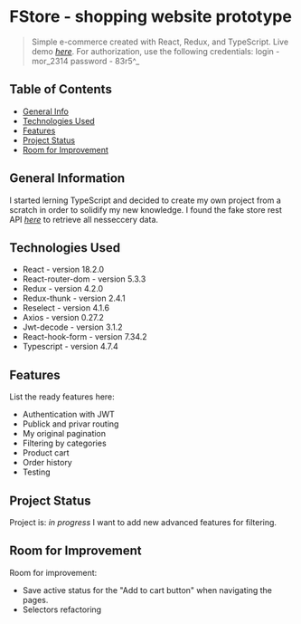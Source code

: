 # FStore - shopping website prototype
> Simple e-commerce created with React, Redux, and TypeScript.
> Live demo [_here_](https://f-store-olkhovoi.netlify.app/).
> For authorization, use the following credentials: login - mor_2314 password - 83r5^_

## Table of Contents
* [General Info](#general-information)
* [Technologies Used](#technologies-used)
* [Features](#features)
* [Project Status](#project-status)
* [Room for Improvement](#room-for-improvement)


## General Information
I started lerning TypeScript and decided to create my own project from a scratch in order to solidify my new knowledge. I found the fake store rest API [_here_](https://fakestoreapi.com/)  to retrieve all nesseccery data. 


## Technologies Used
- React  - version 18.2.0
- React-router-dom  - version 5.3.3
- Redux - version 4.2.0
- Redux-thunk - version 2.4.1
- Reselect - version 4.1.6
- Axios - version 0.27.2
- Jwt-decode - version 3.1.2
- React-hook-form - version 7.34.2
- Typescript - version 4.7.4


## Features
List the ready features here:
- Authentication with JWT
- Publick and privar routing
- My original pagination
- Filtering by categories
- Product cart
- Order history
- Testing

## Project Status
Project is: _in progress_ 
I want to add new advanced features for filtering.


## Room for Improvement
Room for improvement:
- Save active status for the "Add to cart button" when navigating the pages.
- Selectors refactoring
